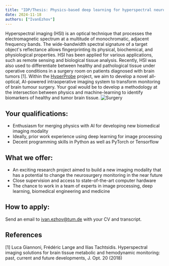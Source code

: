 ```yaml
---
title: "IDP/Thesis: Physics-based deep learning for hyperspectral neuronavigation"
date: 2024-11-18
authors: ["IvanEzhov"]
---
```

Hyperspectral imaging (HSI) is an optical technique that processes the electromagnetic spectrum at a multitude of monochromatic, adjacent frequency bands. The wide-bandwidth spectral signature of a target object's reflectance allows fingerprinting its physical, biochemical, and physiological properties. HSI has been applied for various applications, such as remote sensing and biological tissue analysis. Recently, HSI was also used to differentiate between healthy and pathological tissue under operative conditions in a surgery room on patients diagnosed with brain tumors [1]. 
Within the [HyperProbe](https://hyperprobe.eu) project, we aim to develop a novel all-optical, AI-powered intraoperative imaging system to transform monitoring of brain tumour surgery. 
Your goal would be to develop a methodology at the intersection between physics and machine-learning to identify biomarkers of healthy and tumor brain tissue.
![Surgery](https://hyperprobe.eu/wp-content/uploads/2022/12/shutterstock_1152709331-2048x1152.jpg)
## Your qualifications:
- Enthusiasm for merging physics with AI for developing new biomedical imaging modality 
- Ideally, prior work experience using deep learning for image processing
- Decent programming skills in Python as well as PyTorch or Tensorflow
## What we offer:
- An exciting research project aimed to build a new imaging modality that has a potential to change the neurosurgery monitoring in the near future
- Close supervision and access to state-of-the-art computer hardware
- The chance to work in a team of experts in image processing, deep learning, biomedical engineering and medicine
## How to apply:
Send an email to ivan.ezhov@tum.de with your CV and transcript. 
## References
[1] Luca Giannoni, Frédéric Lange and Ilias Tachtsidis. Hyperspectral imaging solutions for brain tissue
metabolic and hemodynamic monitoring: past, current and future developments, J. Opt. 20 (2018)
